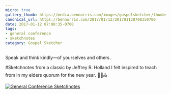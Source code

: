 ```yaml
---
micro: true
gallery_thumb: https://media.bennorris.com/images/gospelsketcher/thumbs/holland-tongue-of-angels.jpg
canonical_url: https://bennorris.com/2017/01/12/201701120708350700
date: 2017-01-12 07:08:35-0700
tags:
- general conference
- sketchnotes
category: Gospel Sketcher
---
```


Speak and think kindly—of yourselves and others.

#Sketchnotes from a classic by Jeffrey R. Holland I felt inspired to teach from in my elders quorum for the new year. ✍🏼⛪️

[![General Conference Sketchnotes](https://media.bennorris.com/images/gospelsketcher/general-conference/holland-tongue-of-angels.jpg)](https://media.bennorris.com/images/gospelsketcher/general-conference/holland-tongue-of-angels.jpg)